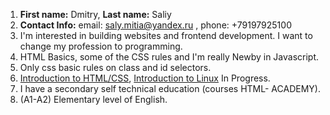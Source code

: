 1. **First name:** Dmitry, **Last name:** Saliy
2. **Contact Info:** email: saly.mitia@yandex.ru , phone: +79197925100
3. I'm interested in building websites and frontend development. I want to change my profession to programming.
4. HTML Basics, some of the CSS rules and I'm really Newby in Javascript.
5. Only css basic rules on class and id selectors.
6. [Introduction to HTML/CSS](https://htmlacademy.ru/courses/297), [Introduction to Linux](https://stepik.org/course/73) In Progress.
7. I have a secondary self technical education (courses HTML- ACADEMY).
8. (A1-A2) Elementary level of English.